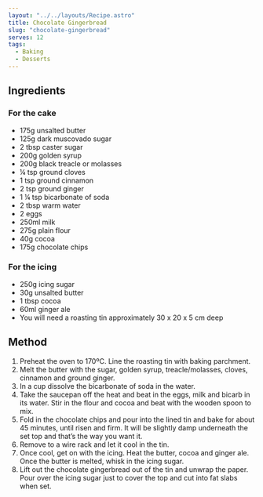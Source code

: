 ```yaml
---
layout: "../../layouts/Recipe.astro"
title: Chocolate Gingerbread
slug: "chocolate-gingerbread"
serves: 12
tags:
  - Baking
  - Desserts
---
```


## Ingredients


### For the cake

- 175g unsalted butter
- 125g dark muscovado sugar
- 2 tbsp caster sugar
- 200g golden syrup
- 200g black treacle or molasses
- ¼ tsp ground cloves
- 1 tsp ground cinnamon
- 2 tsp ground ginger
- 1 ¼ tsp bicarbonate of soda
- 2 tbsp warm water
- 2 eggs
- 250ml milk
- 275g plain flour
- 40g cocoa
- 175g chocolate chips

### For the icing

- 250g icing sugar
- 30g unsalted butter
- 1 tbsp cocoa
- 60ml ginger ale
- You will need a roasting tin approximately 30 x 20 x 5 cm deep

## Method

1. Preheat the oven to 170ºC. Line the roasting tin with baking parchment.
1. Melt the butter with the sugar, golden syrup, treacle/molasses, cloves, cinnamon and ground ginger.
1. In a cup dissolve the bicarbonate of soda in the water.
1. Take the saucepan off the heat and beat in the eggs, milk and bicarb in its water. Stir in the flour and cocoa and beat with the wooden spoon to mix.
1. Fold in the chocolate chips and pour into the lined tin and bake for about 45 minutes, until risen and firm. It will be slightly damp underneath the set top and that’s the way you want it.
1. Remove to a wire rack and let it cool in the tin.
1. Once cool, get on with the icing. Heat the butter, cocoa and ginger ale. Once the butter is melted, whisk in the icing sugar.
1. Lift out the chocolate gingerbread out of the tin and unwrap the paper. Pour over the icing sugar just to cover the top and cut into fat slabs when set.